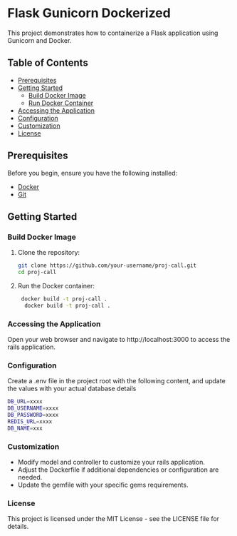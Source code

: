 # Flask Gunicorn Dockerized

This project demonstrates how to containerize a Flask application using Gunicorn and Docker.

## Table of Contents

- [Prerequisites](#prerequisites)
- [Getting Started](#getting-started)
  - [Build Docker Image](#build-docker-image)
  - [Run Docker Container](#run-docker-container)
- [Accessing the Application](#accessing-the-application)
- [Configuration](#configuration)
- [Customization](#customization)
- [License](#license)

## Prerequisites

Before you begin, ensure you have the following installed:

- [Docker](https://www.docker.com/)
- [Git](https://git-scm.com/)

## Getting Started

### Build Docker Image

1. Clone the repository:

   ```bash
   git clone https://github.com/your-username/proj-call.git
   cd proj-call

2. Run the Docker container:
    ```bash 
     docker build -t proj-call .
      docker build -t proj-call .
    

### Accessing the Application
Open your web browser and navigate to http://localhost:3000 to access the rails application.


### Configuration
Create a .env file in the project root with the following content, and update the values with your actual database details
```bash
DB_URL=xxxx
DB_USERNAME=xxxx
DB_PASSWORD=xxxx
REDIS_URL=xxxx
DB_NAME=xxx
```

### Customization
- Modify model and controller to customize your rails application.
- Adjust the Dockerfile if additional dependencies or configuration are needed.
- Update the gemfile with your specific gems requirements.


### License
This project is licensed under the MIT License - see the LICENSE file for details.